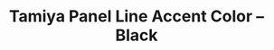 ---
layout: product
title: "Tamiya Panel Line Accent Color – Black"
price: "800" 
desc: "N/A"
img_path: "/assets/img/PLACBlack.jpg"
brand: "N/A"
available: true
special_offer: false
new: true
soon: false
cat: "0N/A"
subcat: "0N/A"
subsubcat: "0N/A"
sifra: "PLACBlack"
---